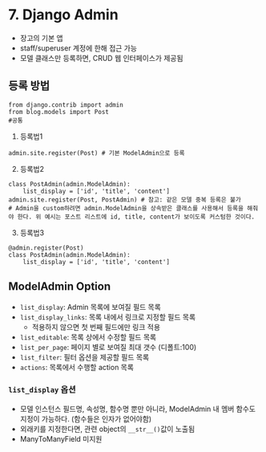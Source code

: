 # 7. Django Admin
- 장고의 기본 앱
- staff/superuser 계정에 한해 접근 가능
- 모델 클래스만 등록하면, CRUD 웹 인터페이스가 제공됨

## 등록 방법
```
from django.contrib import admin
from blog.models import Post
#공통
```
1. 등록법1
```
admin.site.register(Post) # 기본 ModelAdmin으로 등록
```
2. 등록법2
```
class PostAdmin(admin.ModelAdmin):
	list_display = ['id', 'title', 'content']
admin.site.register(Post, PostAdmin) # 참고: 같은 모델 중복 등록은 불가
# Admin을 custom하려면 admin.ModelAdmin을 상속받은 클래스를 사용해서 등록을 해줘야 한다. 위 예시는 포스트 리스트에 id, title, content가 보이도록 커스텀한 것이다.
```
3. 등록법3
```
@admin.register(Post)
class PostAdmin(admin.ModelAdmin):
	list_display = ['id', 'title', 'content']
```

## ModelAdmin Option
- `list_display`: Admin 목록에 보여질 필드 목록
- `list_display_links`: 목록 내에서 링크로 지정할 필드 목록
	* 적용하지 않으면 첫 번째 필드에만 링크 적용
- `list_editable`: 목록 상에서 수정할 필드 목록
- `list_per_page`: 페이지 별로 보여질 최대 갯수 (디폴트:100)
- `list_filter`: 필터 옵션을 제공할 필드 목록
- `actions`: 목록에서 수행할 action 목록

### `list_display` 옵션
- 모델 인스턴스 필드명, 속성명, 함수명 뿐만 아니라, ModelAdmin 내 멤버 함수도 지정이 가능하다. (함수들은 인자가 없어야함)
- 외래키를 지정한다면, 관련 object의 `__str__()`값이 노출됨
- ManyToManyField 미지원